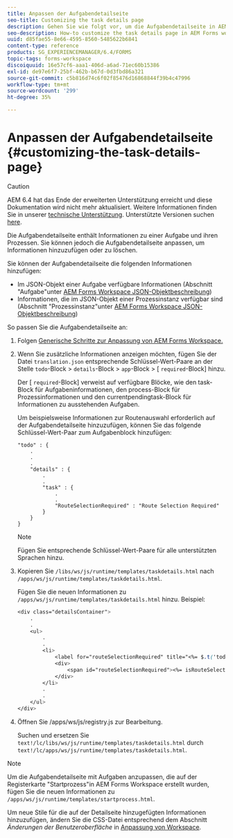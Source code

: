 ```yaml
---
title: Anpassen der Aufgabendetailseite
seo-title: Customizing the task details page
description: Gehen Sie wie folgt vor, um die Aufgabendetailseite in AEM Forms Workspace anzupassen, um die Standardinformationen zu einer Aufgabe zu ändern.
seo-description: How-to customize the task details page in AEM Forms workspace to modify the default information displayed about a task.
uuid: d85fae55-8e66-4595-8560-5485622b6841
content-type: reference
products: SG_EXPERIENCEMANAGER/6.4/FORMS
topic-tags: forms-workspace
discoiquuid: 16e57cf6-aaa1-406d-a6ad-71ec60b15386
exl-id: de97e6f7-25bf-462b-b67d-0d3fbd86a321
source-git-commit: c5b816d74c6f02f85476d16868844f39b4c47996
workflow-type: tm+mt
source-wordcount: '299'
ht-degree: 35%

---
```


# Anpassen der Aufgabendetailseite {#customizing-the-task-details-page}

>[!CAUTION]
>
>AEM 6.4 hat das Ende der erweiterten Unterstützung erreicht und diese Dokumentation wird nicht mehr aktualisiert. Weitere Informationen finden Sie in unserer [technische Unterstützung](https://helpx.adobe.com/de/support/programs/eol-matrix.html). Unterstützte Versionen suchen [here](https://experienceleague.adobe.com/docs/?lang=de).

Die Aufgabendetailseite enthält Informationen zu einer Aufgabe und ihren Prozessen. Sie können jedoch die Aufgabendetailseite anpassen, um Informationen hinzuzufügen oder zu löschen.

Sie können der Aufgabendetailseite die folgenden Informationen hinzufügen:

* Im JSON-Objekt einer Aufgabe verfügbare Informationen (Abschnitt &quot;Aufgabe&quot;unter [AEM Forms Workspace JSON-Objektbeschreibung](/help/forms/using/html-workspace-json-object-description.md))
* Informationen, die im JSON-Objekt einer Prozessinstanz verfügbar sind (Abschnitt &quot;Prozessinstanz&quot;unter [AEM Forms Workspace JSON-Objektbeschreibung](/help/forms/using/html-workspace-json-object-description.md))

So passen Sie die Aufgabendetailseite an:

1. Folgen [Generische Schritte zur Anpassung von AEM Forms Workspace.](/help/forms/using/generic-steps-html-workspace-customization.md)
1. Wenn Sie zusätzliche Informationen anzeigen möchten, fügen Sie der Datei `translation.json` entsprechende Schlüssel-Wert-Paare an der Stelle `todo`-Block > `details`-Block > `app`-Block > [ `required`-Block] hinzu.

   Der [ `required`-Block] verweist auf verfügbare Blöcke, wie den task-Block für Aufgabeninformationen, den process-Block für Prozessinformationen und den currentpendingtask-Block für Informationen zu ausstehenden Aufgaben.

   Um beispielsweise Informationen zur Routenauswahl erforderlich auf der Aufgabendetailseite hinzuzufügen, können Sie das folgende Schlüssel-Wert-Paar zum Aufgabenblock hinzufügen:

   ```
   "todo" : {
       .
       .
       .
       "details" : {
           .
           .
           "task" : {
               .
               .
               "RouteSelectionRequired" : "Route Selection Required"
           }
       }
   }
   ```

   >[!NOTE]
   >
   >Fügen Sie entsprechende Schlüssel-Wert-Paare für alle unterstützten Sprachen hinzu.

1. Kopieren Sie `/libs/ws/js/runtime/templates/taskdetails.html` nach `/apps/ws/js/runtime/templates/taskdetails.html`.

   Fügen Sie die neuen Informationen zu `/apps/ws/js/runtime/templates/taskdetails.html` hinzu. Beispiel:

   ```css
   <div class="detailsContainer">
       .
       .
       <ul>
           .
           .
           <li>
               <label for="routeSelectionRequired" title="<%= $.t('todo.details.task.RouteSelectionRequired')%>"><%= $.t('todo.details.task.RouteSelectionRequired')%></label>
               <div>
                   <span id="routeSelectionRequired"><%= isRouteSelectionRequired != null ? isRouteSelectionRequired : ''%></span>
               </div>
           </li>
           .
           .
       </ul>
   </div>
   ```

1. Öffnen Sie /apps/ws/js/registry.js zur Bearbeitung.

   Suchen und ersetzen Sie `text!/lc/libs/ws/js/runtime/templates/taskdetails.html` durch `text!/lc/apps/ws/js/runtime/templates/taskdetails.html`.

>[!NOTE]
>
>Um die Aufgabendetailseite mit Aufgaben anzupassen, die auf der Registerkarte &quot;Startprozess&quot;in AEM Forms Workspace erstellt wurden, fügen Sie die neuen Informationen zu `/apps/ws/js/runtime/templates/startprocess.html`.
>
>Um neue Stile für die auf der Detailseite hinzugefügten Informationen hinzuzufügen, ändern Sie die CSS-Datei entsprechend dem Abschnitt *Änderungen der Benutzeroberfläche* in [Anpassung von Workspace](/help/forms/using/changing-locale-user-interface.md).
